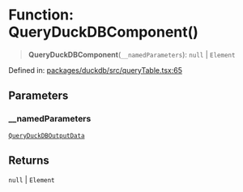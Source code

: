# Function: QueryDuckDBComponent()

> **QueryDuckDBComponent**(`__namedParameters`): `null` \| `Element`

Defined in: [packages/duckdb/src/queryTable.tsx:65](https://github.com/GeoDaCenter/openassistant/blob/95db62ddd98ea06cccc7750f9f0e37556d8bf20e/packages/duckdb/src/queryTable.tsx#L65)

## Parameters

### \_\_namedParameters

[`QueryDuckDBOutputData`](../type-aliases/QueryDuckDBOutputData.md)

## Returns

`null` \| `Element`

